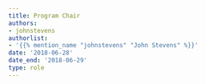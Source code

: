 ```yaml
---
title: Program Chair
authors:
- johnstevens
authorlist:
- '{{% mention_name "johnstevens" "John Stevens" %}}'
date: '2018-06-28'
date_end: '2018-06-29'
type: role
---
```

